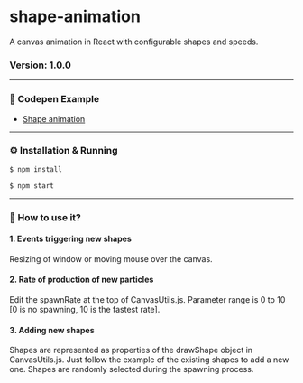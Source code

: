 # shape-animation

A canvas animation in React with configurable shapes and speeds.

### Version: 1.0.0

---

### 🌟 Codepen Example

- [Shape animation](https://codepen.io/tobywilson1/pen/OJRwdgx)

---

### ⚙ Installation & Running

```sh
$ npm install
```

```sh
$ npm start
```

---

### 🤔 How to use it?

#### 1. Events triggering new shapes

Resizing of window or moving mouse over the canvas.

#### 2. Rate of production of new particles

Edit the spawnRate at the top of CanvasUtils.js. Parameter range is 0 to 10 [0 is no spawning, 10 is the fastest rate].

#### 3. Adding new shapes

Shapes are represented as properties of the drawShape object in CanvasUtils.js. Just follow the example of the existing shapes to add a new one. Shapes are randomly selected during the spawning process.
